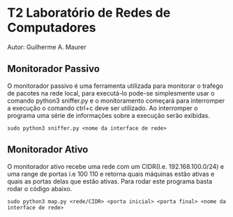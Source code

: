 # T2 Laboratório de Redes de Computadores
Autor: Guilherme A. Maurer

## Monitorador Passivo

O monitorador passivo é uma ferramenta utilizada para monitorar o trafego de pacotes na rede local, para executá-lo pode-se simplesmente usar o comando python3 sniffer.py e o monitoramento começará para interromper a execução o comando ctrl+c deve ser utilizado. Ao interromper o programa uma série de informações sobre a execução serão exibidas.

`sudo python3 sniffer.py <nome da interface de rede>`

## Monitorador Ativo 

O monitorador ativo recebe uma rede com um CIDR(I.e. 192.168.100.0/24) e uma range de portas i.e 100 110 e retorna quais máquinas estão ativas e quais as portas delas que estão ativas. Para rodar este programa basta rodar o código abaixo.

`sudo python3 map.py <rede/CIDR> <porta inicial> <porta final> <nome da interface de rede>` 